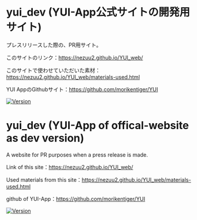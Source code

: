 # yui_dev (YUI-App公式サイトの開発用サイト)
プレスリリースした際の、PR用サイト。
<!-- # Short Description -->

このサイトのリンク：https://nezuu2.github.io/YUI_web/

このサイトで使わせていただいた素材：https://nezuu2.github.io/YUI_web/materials-used.html

YUI AppのGithubサイト：https://github.com/morikentiger/YUI

<!-- # Badges -->

[![Version](https://img.shields.io/badge/version-v0.1.3-00c3ee.svg?style=flat-square)]()

<!-- CREATED_BY_LEADYOU_README_GENERATOR -->

# yui_dev (YUI-App of offical-website as dev version)
A website for PR purposes when a press release is made.

<!-- # Short Description -->

Link of this site：https://nezuu2.github.io/YUI_web/

Used materials from this site：https://nezuu2.github.io/YUI_web/materials-used.html

github of YUI-App：https://github.com/morikentiger/YUI

<!-- # Badges -->

[![Version](https://img.shields.io/badge/version-v0.1.3-00c3ee.svg?style=flat-square)]()

<!-- CREATED_BY_LEADYOU_README_GENERATOR -->
